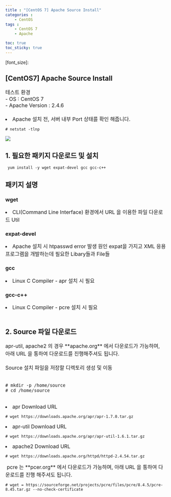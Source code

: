 ```yaml
---
title : "[CentOS 7] Apache Source Install"
categories : 
    - CentOS
tags :
    - CentOS 7
    - Apache

toc: true
toc_sticky: true
---
```

[font_size]: 

## [CentOS7] Apache Source Install

<div style="font-size:16px;">
테스트 환경<br>
- OS : CentOS 7<br>
- Apache Version : 2.4.6<br><br>
<li>Apache 설치 전, 서버 내부 Port 상태를 확인 해줍니다.</li>
</div>

```
# netstat -tlnp
```

<img src="https://github.com/hyundo0630/hyundo0630.github.io/blob/main/images/CentOS7%20netstat.png?raw=true"><br>

## 1. 필요한 패키지 다운로드 및 설치
```
 yum install -y wget expat-devel gcc gcc-c++
```

## 패키지 설명

### wget
<div style="font-size:16px;">
<li>CLI(Command Line Interface) 환경에서 URL 을 이용한 파일 다운로드 Util</li>
</div>

### expat-devel
<div style="font-size:16px;">
<li>
Apache 설치 시 htpasswd error 발생 원인
expat을 가지고 XML 응용 프로그램을 개발하는데 필요한 Libary들과 File들
</li>
</div>

### gcc
<div style="font-size:16px;">
<li>Linux C Compiler - apr 설치 시 필요</li>
</div>

### gcc-c++
<div style="font-size:16px;">
<li>Linux C Compiler - pcre 설치 시 필요</li><br>
</div>

## 2. Source 파일 다운로드
<div style="font-size:16px;">
apr-util, apache2 의 경우 **apache.org** 에서 다운로드가 가능하며,<br> 아래 URL 을 통하여 다운로드를 진행해주셔도 됩니다.<br><br>
Source 설치 파일을 저장할 디렉토리 생성 및 이동<br><br>

```
# mkdir -p /home/source
# cd /home/source
```

</div>
<br>
<div style="font-size:16px;">
<li>apr Download URL</li>
</div>

```
# wget https://downloads.apache.org/apr/apr-1.7.0.tar.gz
```
<div style="font-size:16px;">
<li>apr-util Download URL</li>
</div>

```
# wget https://downloads.apache.org/apr/apr-util-1.6.1.tar.gz
```
<div style="font-size:16px;">
<li> apache2 Download URL</li>
</div>

```
# wget https://downloads.apache.org/httpd/httpd-2.4.54.tar.gz
```

<div style="font-size:16px;">
&nbsp;pcre 는 **pcer.org** 에서 다운로드가 가능하며, 아래 URL 을 통하여 다운로드를 진행 해주셔도 됩니다.
</div>

```
# wget = https://sourceforge.net/projects/pcre/files/pcre/8.4.5/pcre-8.45.tar.gz --no-check-certificate
```
